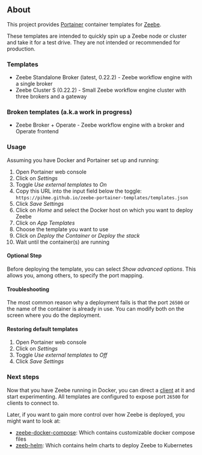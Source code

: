 ## About
This project provides [Portainer](https://www.portainer.io/) container templates for [Zeebe](https://zeebe.io/).

These templates are intended to quickly spin up a Zeebe node or cluster and take it for a test drive. They are not intended or recommended for production.

### Templates
* Zeebe Standalone Broker (latest, 0.22.2) - Zeebe workflow engine with a single broker
* Zeebe Cluster S (0.22.2) - Small Zeebe workflow engine cluster with three brokers and a gateway

### Broken templates (a.k.a work in progress)
* Zeebe Broker + Operate - Zeebe workflow engine with a broker and Operate frontend

### Usage
Assuming you have Docker and Portainer set up and running:

1. Open Portainer web console
1. Click on _Settings_
1. Toggle _Use external templates_ to _On_
1. Copy this URL into the input field below the toggle: `https://pihme.github.io/zeebe-portainer-templates/templates.json`
1. Click _Save Settings_
1. Click on _Home_ and select the Docker host on which you want to deploy Zeebe
1. Click on _App Templates_
1. Choose the template you want to use
1. Click on _Deploy the Container_ or _Deploy the stack_
1. Wait until the container(s) are running

#### Optional Step
Before deploying the template, you can select _Show advanced options_. This allows you, among others, to specify the port mapping.

#### Troubleshooting
The most common reason why a deployment fails is that the port `26500` or the name of the container is already in use. You can modify both on the screen where you do the deployment.

#### Restoring default templates
1. Open Portainer web console
1. Click on _Settings_
1. Toggle _Use external templates_ to _Off_
1. Click _Save Settings_

### Next steps
Now that you have Zeebe running in Docker, you can direct a [client]([https://docs.zeebe.io/clients/index.html) at it and start experimenting.
All templates are configured to expose port `26500` for clients to connect to.

Later, if you want to gain more control over how Zeebe is deployed, you might want to look at:
* [zeebe-docker-compose](https://github.com/zeebe-io/zeebe-docker-compose): Which contains customizable docker compose files
* [zeeb-helm](https://helm.zeebe.io/): Which contains helm charts to deploy Zeebe to Kubernetes


